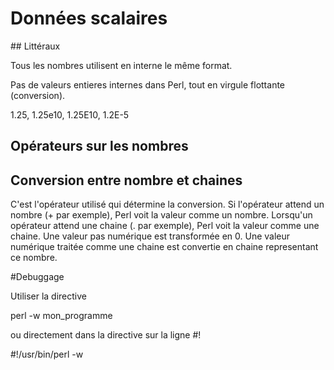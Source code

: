 # Données scalaires

## Littéraux

Tous les nombres utilisent en interne le même format.

Pas de valeurs entieres internes dans Perl, tout en virgule flottante (conversion).

1.25, 1.25e10, 1.25E10, 1.2E-5

## Opérateurs sur les nombres
## Conversion entre nombre et chaines
C'est l'opérateur utilisé qui détermine la conversion. Si l'opérateur attend un nombre (+ par exemple), Perl voit la valeur comme un nombre. Lorsqu'un opérateur attend une chaine (. par exemple), Perl voit la valeur comme une chaine. Une valeur pas numérique est transformée en 0. Une valeur numérique traitée comme une chaine est convertie en chaine representant ce nombre.

#Debuggage

Utiliser la directive 

perl -w mon_programme

ou directement dans la directive sur la ligne #!

#!/usr/bin/perl -w
